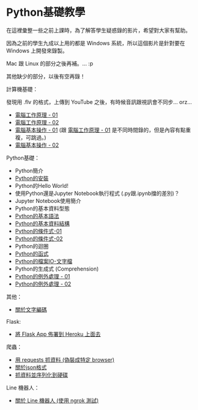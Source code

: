 # Python基礎教學

在這裡彙整一些之前上課時，為了解答學生疑惑錄的影片，希望對大家有幫助。

因為之前的學生九成以上用的都是 Windows 系統，所以這個影片是針對要在 Windows 上開發來錄製。

Mac 跟 Linux 的部分之後再補。... :p

其他缺少的部分，以後有空再錄！

計算機基礎：

發現用 \.flv 的格式，上傳到 YouTube 之後，有時候音訊跟視訊會不同步... orz...

* [電腦工作原理 - 01](https://youtu.be/26EaLKPiskc)
* [電腦工作原理 - 02](https://youtu.be/hwZt5688CIs)
* [電腦基本操作 - 01](https://goo.gl/AVFtnz) (跟 [電腦工作原理 - 01](https://youtu.be/26EaLKPiskc) 是不同時間錄的，但是內容有點重複，可跳過。)
* [電腦基本操作 - 02](https://goo.gl/JAjGA2)

Python基礎：

* Python簡介
* [Python的安裝](https://goo.gl/zczm4x)
* Python的Hello World!
* 使用Python還是Jupyter Notebook執行程式 (\.py跟\.ipynb擋的差別)？
* Jupyter Notebook使用簡介
* Python的基本資料型態
* [Python的基本語法](https://goo.gl/fNQXep)
* [Python的基本資料結構](https://goo.gl/4VYVA6)
* [Python的條件式-01](https://goo.gl/WrVkmf)
* [Python的條件式-02](https://goo.gl/JM9MoN)
* Python的迴圈
* [Python的函式](https://goo.gl/FW2MmW)
* [Python的檔案IO-文字檔](https://goo.gl/bsxUqd)
* Python的生成式 (Comprehension)
* [Python的例外處理 - 01](https://goo.gl/yLk6gr)
* [Python的例外處理 - 02](https://goo.gl/9RkQhS)

其他：

* [關於文字編碼](https://goo.gl/cKRJ8j)

Flask:

* [將 Flask App 佈署到 Heroku 上面去](https://goo.gl/skVcLN)

爬蟲：

* [用 requests 抓資料 (偽裝成特定 browser)](https://goo.gl/wLdEVj)
* [關於json格式](https://goo.gl/cCaaez)
* [抓資料並序列化到硬碟](https://goo.gl/ecTUnY)

Line 機器人：

* [關於 Line 機器人 (使用 ngrok 測試)](https://goo.gl/n4ETTw)



